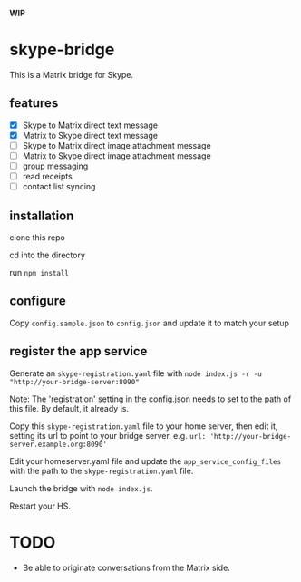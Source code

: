 **WIP**

# skype-bridge

This is a Matrix bridge for Skype.

## features

- [x] Skype to Matrix direct text message
- [x] Matrix to Skype direct text message
- [ ] Skype to Matrix direct image attachment message
- [ ] Matrix to Skype direct image attachment message
- [ ] group messaging
- [ ] read receipts
- [ ] contact list syncing

## installation

clone this repo

cd into the directory

run `npm install`

## configure

Copy `config.sample.json` to `config.json` and update it to match your setup

## register the app service

Generate an `skype-registration.yaml` file with `node index.js -r -u "http://your-bridge-server:8090"`

Note: The 'registration' setting in the config.json needs to set to the path of this file. By default, it already is.

Copy this `skype-registration.yaml` file to your home server, then edit it, setting its url to point to your bridge server. e.g. `url: 'http://your-bridge-server.example.org:8090'`

Edit your homeserver.yaml file and update the `app_service_config_files` with the path to the `skype-registration.yaml` file.

Launch the bridge with ```node index.js```.

Restart your HS.

# TODO
* Be able to originate conversations from the Matrix side.
